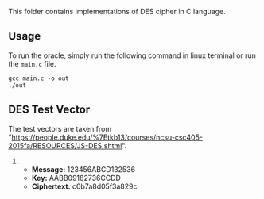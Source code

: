 This folder contains implementations of DES cipher in C language.

## Usage
To run the oracle, simply run the following command in linux terminal or run the `main.c` file.
````
gcc main.c -o out
./out
````

## DES Test Vector
The test vectors are taken from "https://people.duke.edu/%7Etkb13/courses/ncsu-csc405-2015fa/RESOURCES/JS-DES.shtml".

1.  - **Message:** 123456ABCD132536
    - **Key:** AABB09182736CCDD
    - **Ciphertext:** c0b7a8d05f3a829c
